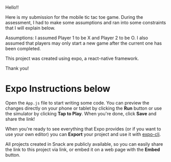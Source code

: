 

Hello!!

Here is my submission for the mobile tic tac toe game. During the assessment, I had to make some assumptions and ran into some constraints that I will explain below. 

Assumptions:
I assumed Player 1 to be X and Player 2 to be O. 
I also assumed that players may only start a new game after the current one has been completed. 


This project was created using expo, a react-native framework.



Thank you! 

# Expo Instructions below

Open the `App.js` file to start writing some code. You can preview the changes directly on your phone or tablet by clicking the **Run** button or use the simulator by clicking **Tap to Play**. When you're done, click **Save** and share the link!

When you're ready to see everything that Expo provides (or if you want to use your own editor) you can **Export** your project and use it with [expo-cli](https://docs.expo.io/versions/latest/introduction/installation.html).

All projects created in Snack are publicly available, so you can easily share the link to this project via link, or embed it on a web page with the **Embed** button.




